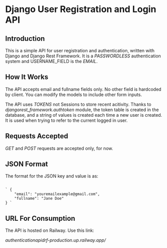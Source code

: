 # Django User Registration and Login API 

## Introduction

This is a simple API for user registration and authentication, written with Django and Django Rest Framework.
It is a *PASSWORDLESS* authentication system and USERNAME_FIELD is the *EMAIL*. 

## How It Works

The API accepts email and fullname fields only. No other field is hardcoded by client. You can modify the models to include other form inputs. 

The API uses *TOKENS* not Sessions to store recent acitivity. Thanks to *djangorest_framework.authtoken* module, the token table is created in the database, and a string of values is created each time a new user is created. It is used when trying to refer to the current logged in user. 


## Requests Accepted 

*GET* and *POST* requests are accepted only, for now. 

## JSON Format

The format for the JSON key and value is as:

<code>
` {
    "email": "youremailexample@gmail.com",
    "fullname": "Jane Doe"
} `
</code>

## URL For Consumption

The API is hosted on Railway. Use this link:

*authenticationapidrf-production.up.railway.app/*



